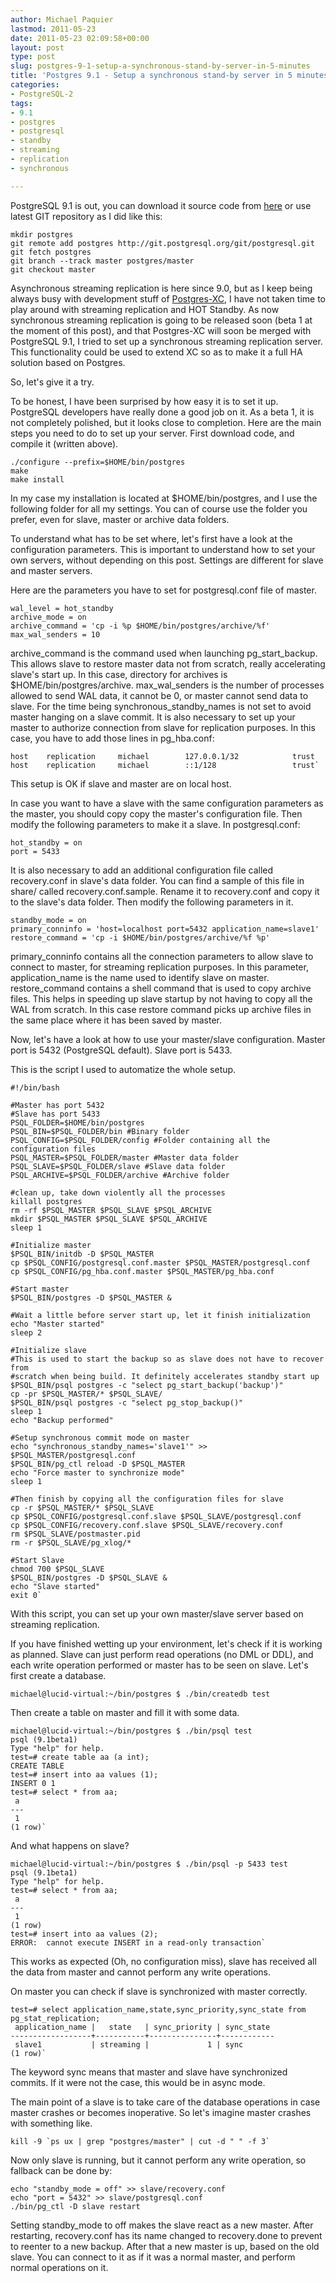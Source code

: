 ```yaml
---
author: Michael Paquier
lastmod: 2011-05-23
date: 2011-05-23 02:09:58+00:00
layout: post
type: post
slug: postgres-9-1-setup-a-synchronous-stand-by-server-in-5-minutes
title: 'Postgres 9.1 - Setup a synchronous stand-by server in 5 minutes'
categories:
- PostgreSQL-2
tags:
- 9.1
- postgres
- postgresql
- standby
- streaming
- replication
- synchronous

---
```


PostgreSQL 9.1 is out, you can download it source code from [here](http://www.postgresql.org/ftp/source/) or use latest GIT repository as I did like this:

    mkdir postgres
    git remote add postgres http://git.postgresql.org/git/postgresql.git
    git fetch postgres
    git branch --track master postgres/master
    git checkout master

Asynchronous streaming replication is here since 9.0, but as I keep being always busy with development stuff of [Postgres-XC](http://postgres-xc.sourceforge.net/), I have not taken time to play around with streaming replication and HOT Standby.
As now synchronous streaming replication is going to be released soon (beta 1 at the moment of this post), and that Postgres-XC will soon be merged with PostgreSQL 9.1, I tried to set up a synchronous streaming replication server. This functionality could be used to extend XC so as to make it a full HA solution based on Postgres.

So, let's give it a try.

To be honest, I have been surprised by how easy it is to set it up. PostgreSQL developers have really done  a good job on it. As a beta 1, it is not completely polished, but it looks close to completion. Here are the main steps you need to do to set up your server.
First download code, and compile it (written above).

    ./configure --prefix=$HOME/bin/postgres
    make
    make install

In my case my installation is located at $HOME/bin/postgres, and I use the following folder for all my settings. You can of course use the folder you prefer, even for slave, master or archive data folders.

To understand what has to be set where, let's first have a look at the configuration parameters.
This is important to understand how to set your own servers, without depending on this post.
Settings are different for slave and master servers.

Here are the parameters you have to set for postgresql.conf file of master.

    wal_level = hot_standby
    archive_mode = on
    archive_command = 'cp -i %p $HOME/bin/postgres/archive/%f'
    max_wal_senders = 10

archive\_command is the command used when launching pg\_start\_backup. This allows slave to restore master data not from scratch, really accelerating slave's start up. In this case, directory for archives is $HOME/bin/postgres/archive.
max\_wal\_senders is the number of processes allowed to send WAL data, it cannot be 0, or master cannot send data to slave.
For the time being synchronous\_standby\_names is not set to avoid master hanging on a slave commit.
It is also necessary to set up your master to authorize connection from slave for replication purposes. In this case, you have to add those lines in pg\_hba.conf:

    host    replication     michael        127.0.0.1/32            trust
    host    replication     michael        ::1/128                 trust`

This setup is OK if slave and master are on local host.

In case you want to have a slave with the same configuration parameters as the master, you should copy copy the master's configuration file. Then modify the following parameters to make it a slave. In postgresql.conf:

    hot_standby = on
    port = 5433

It is also necessary to add an additional configuration file called recovery.conf in slave's data folder. You can find a sample of this file in share/ called recovery.conf.sample.
Rename it to recovery.conf and copy it to the slave's data folder. Then modify the following parameters in it.

    standby_mode = on
    primary_conninfo = 'host=localhost port=5432 application_name=slave1'
    restore_command = 'cp -i $HOME/bin/postgres/archive/%f %p'

primary\_conninfo contains all the connection parameters to allow slave to connect to master, for streaming replication purposes. In this parameter, application\_name is the name used to identify slave on master.
restore\_command contains a shell command that is used to copy archive files. This helps in speeding up slave startup by not having to copy all the WAL from scratch. In this case restore command picks up archive files in the same place where it has been saved by master.

Now, let's have a look at how to use your master/slave configuration.
Master port is 5432 (PostgreSQL default). Slave port is 5433.

This is the script I used to automatize the whole setup.

    #!/bin/bash  

    #Master has port 5432
    #Slave has port 5433
    PSQL_FOLDER=$HOME/bin/postgres
    PSQL_BIN=$PSQL_FOLDER/bin #Binary folder
    PSQL_CONFIG=$PSQL_FOLDER/config #Folder containing all the configuration files
    PSQL_MASTER=$PSQL_FOLDER/master #Master data folder
    PSQL_SLAVE=$PSQL_FOLDER/slave #Slave data folder
    PSQL_ARCHIVE=$PSQL_FOLDER/archive #Archive folder  

    #clean up, take down violently all the processes
    killall postgres
    rm -rf $PSQL_MASTER $PSQL_SLAVE $PSQL_ARCHIVE
    mkdir $PSQL_MASTER $PSQL_SLAVE $PSQL_ARCHIVE
    sleep 1

    #Initialize master
    $PSQL_BIN/initdb -D $PSQL_MASTER
    cp $PSQL_CONFIG/postgresql.conf.master $PSQL_MASTER/postgresql.conf
    cp $PSQL_CONFIG/pg_hba.conf.master $PSQL_MASTER/pg_hba.conf  

    #Start master
    $PSQL_BIN/postgres -D $PSQL_MASTER &  

    #Wait a little before server start up, let it finish initialization
    echo "Master started"
    sleep 2  

    #Initialize slave
    #This is used to start the backup so as slave does not have to recover from
    #scratch when being build. It definitely accelerates standby start up
    $PSQL_BIN/psql postgres -c "select pg_start_backup('backup')"
    cp -pr $PSQL_MASTER/* $PSQL_SLAVE/
    $PSQL_BIN/psql postgres -c "select pg_stop_backup()"
    sleep 1
    echo "Backup performed"  

    #Setup synchronous commit mode on master
    echo "synchronous_standby_names='slave1'" >> $PSQL_MASTER/postgresql.conf
    $PSQL_BIN/pg_ctl reload -D $PSQL_MASTER
    echo "Force master to synchronize mode"
    sleep 1

    #Then finish by copying all the configuration files for slave
    cp -r $PSQL_MASTER/* $PSQL_SLAVE
    cp $PSQL_CONFIG/postgresql.conf.slave $PSQL_SLAVE/postgresql.conf
    cp $PSQL_CONFIG/recovery.conf.slave $PSQL_SLAVE/recovery.conf
    rm $PSQL_SLAVE/postmaster.pid
    rm -r $PSQL_SLAVE/pg_xlog/*  

    #Start Slave
    chmod 700 $PSQL_SLAVE
    $PSQL_BIN/postgres -D $PSQL_SLAVE &
    echo "Slave started"
    exit 0`

With this script, you can set up your own master/slave server based on streaming replication.

If you have finished wetting up your environment, let's check if it is working as planned. Slave can just perform read operations (no DML or DDL), and each write operation performed or master has to be seen on slave.
Let's first create a database.

    michael@lucid-virtual:~/bin/postgres $ ./bin/createdb test

Then create a table on master and fill it with some data.

    michael@lucid-virtual:~/bin/postgres $ ./bin/psql test
    psql (9.1beta1)
    Type "help" for help.
    test=# create table aa (a int);
    CREATE TABLE
    test=# insert into aa values (1);
    INSERT 0 1
    test=# select * from aa;
     a 
    ---
     1
    (1 row)`

And what happens on slave?

    michael@lucid-virtual:~/bin/postgres $ ./bin/psql -p 5433 test
    psql (9.1beta1)
    Type "help" for help.
    test=# select * from aa;
     a 
    ---
     1
    (1 row)
    test=# insert into aa values (2);
    ERROR:  cannot execute INSERT in a read-only transaction`

This works as expected (Oh, no configuration miss), slave has received all the data from master and cannot perform any write operations.

On master you can check if slave is synchronized with master correctly.

    test=# select application_name,state,sync_priority,sync_state from pg_stat_replication;
     application_name |   state   | sync_priority | sync_state 
    ------------------+-----------+---------------+------------
     slave1           | streaming |             1 | sync
    (1 row)`

The keyword sync means that master and slave have synchronized commits.
If it were not the case, this would be in async mode.

The main point of a slave is to take care of the database operations in case master crashes or becomes inoperative.
So let's imagine master crashes with something like.

    kill -9 `ps ux | grep "postgres/master" | cut -d " " -f 3`

Now only slave is running, but it cannot perform any write operation, so fallback can be done by:

    echo "standby_mode = off" >> slave/recovery.conf
    echo "port = 5432" >> slave/postgresql.conf
    ./bin/pg_ctl -D slave restart

Setting standby\_mode to off makes the slave react as a new master.
After restarting, recovery.conf has its name changed to recovery.done to prevent to reenter to a new backup.
After that a new master is up, based on the old slave. You can connect to it as if it was a normal master, and perform normal operations on it.
